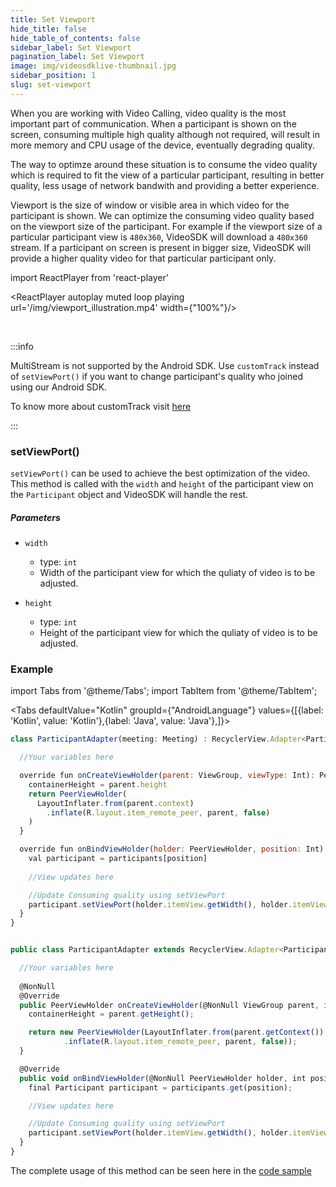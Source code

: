 ```yaml
---
title: Set Viewport
hide_title: false
hide_table_of_contents: false
sidebar_label: Set Viewport
pagination_label: Set Viewport
image: img/videosdklive-thumbnail.jpg
sidebar_position: 1
slug: set-viewport
---
```


When you are working with Video Calling, video quality is the most important part of communication. When a participant is shown on the screen, consuming multiple high quality although not required, will result in more memory and CPU usage of the device, eventually degrading quality. 

The way to optimze around these situation is to consume the video quality which is required to fit the view of a particular participant, resulting in better quality, less usage of network bandwith and providing a better experience.

Viewport is the size of window or visible area in which video for the participant is shown. We can optimize the consuming video quality based on the viewport size of the participant. For example if the viewport size of a particular participant view is `480x360`, VideoSDK will download a `480x360` stream.  If a participant on screen is present in bigger size, VideoSDK will provide a higher quality video for that particular participant only.

import ReactPlayer from 'react-player'

<div style={{textAlign: 'center'}}>

<ReactPlayer autoplay muted loop playing url='/img/viewport_illustration.mp4' width={"100%"}/>

</div>

<br/>

:::info

MultiStream is not supported by the Android SDK. Use `customTrack` instead of `setViewPort()` if you want to change participant's quality who joined using our Android SDK.

To know more about customTrack visit [here](/android/guide/video-and-audio-calling-api-sdk/features/custom-track/custom-video-track)

:::

### setViewPort()

`setViewPort()` can be used to achieve the best optimization of the video. This method is called with the `width` and `height` of the participant view on the `Participant` object and VideoSDK will handle the rest.

##### Parameters

- `width`
  - type: `int`
  - Width of the participant view for which the quliaty of video is to be adjusted.

- `height`
  - type: `int`
  - Height of the participant view for which the quliaty of video is to be adjusted.

### Example

import Tabs from '@theme/Tabs';
import TabItem from '@theme/TabItem';

<Tabs
defaultValue="Kotlin"
groupId={"AndroidLanguage"}
values={[{label: 'Kotlin', value: 'Kotlin'},{label: 'Java', value: 'Java'},]}>

<TabItem value="Kotlin">

```js
class ParticipantAdapter(meeting: Meeting) : RecyclerView.Adapter<ParticipantAdapter.PeerViewHolder() {

  //Your variables here

  override fun onCreateViewHolder(parent: ViewGroup, viewType: Int): PeerViewHolder {
    containerHeight = parent.height
    return PeerViewHolder(
      LayoutInflater.from(parent.context)
        .inflate(R.layout.item_remote_peer, parent, false)
    )
  }

  override fun onBindViewHolder(holder: PeerViewHolder, position: Int) {
    val participant = participants[position]
    
    //View updates here

    //Update Consuming quality using setViewPort
    participant.setViewPort(holder.itemView.getWidth(), holder.itemView.getHeight());
  }
}

```

</TabItem>

<TabItem value="Java">

```js

public class ParticipantAdapter extends RecyclerView.Adapter<ParticipantAdapter.PeerViewHolder> {

  //Your variables here
  
  @NonNull
  @Override
  public PeerViewHolder onCreateViewHolder(@NonNull ViewGroup parent, int viewType) {
    containerHeight = parent.getHeight();

    return new PeerViewHolder(LayoutInflater.from(parent.getContext())
            .inflate(R.layout.item_remote_peer, parent, false));
  }

  @Override
  public void onBindViewHolder(@NonNull PeerViewHolder holder, int position) {
    final Participant participant = participants.get(position);

    //View updates here

    //Update Consuming quality using setViewPort
    participant.setViewPort(holder.itemView.getWidth(), holder.itemView.getHeight());
  }
}

```

</TabItem>

</Tabs>

The complete usage of this method can be seen here in the [code sample](https://github.com/videosdk-live/videosdk-rtc-android-java-sdk-example/blob/master/app/src/main/java/live/videosdk/rtc/android/java/ParticipantAdapter.java#L134)